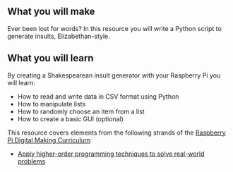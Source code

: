 ## What you will make
Ever been lost for words? In this resource you will write a Python script to generate insults, Elizabethan-style. 

## What you will learn
By creating a Shakespearean insult generator with your Raspberry Pi you will learn:

- How to read and write data in CSV format using Python
- How to manipulate lists
- How to randomly choose an item from a list
- How to create a basic GUI (optional)

This resource covers elements from the following strands of the [Raspberry Pi Digital Making Curriculum](https://www.raspberrypi.org/curriculum/):

- [Apply higher-order programming techniques to solve real-world problems](https://www.raspberrypi.org/curriculum/programming/maker)

